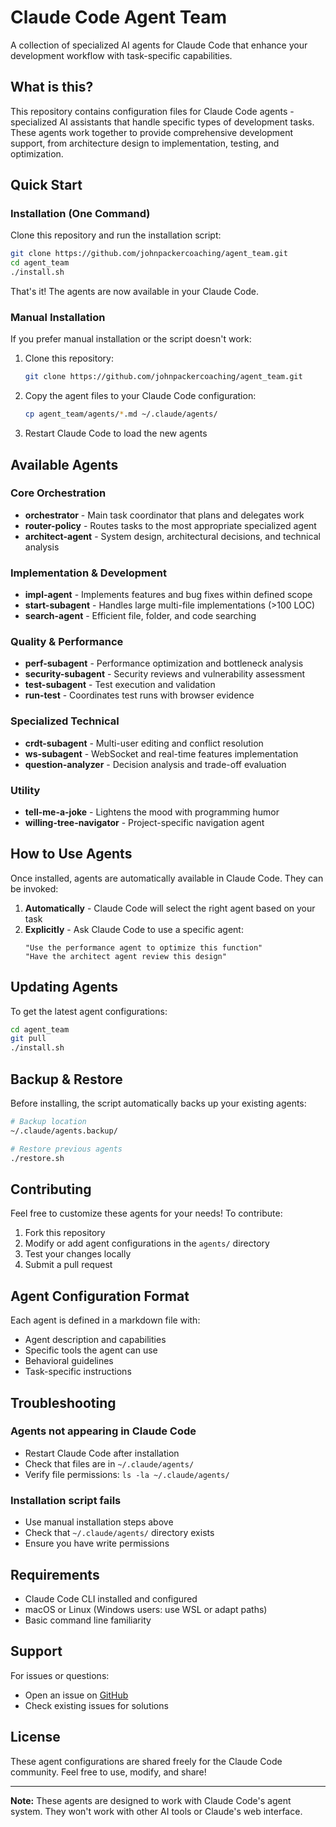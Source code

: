 # Claude Code Agent Team

A collection of specialized AI agents for Claude Code that enhance your development workflow with task-specific capabilities.

## What is this?

This repository contains configuration files for Claude Code agents - specialized AI assistants that handle specific types of development tasks. These agents work together to provide comprehensive development support, from architecture design to implementation, testing, and optimization.

## Quick Start

### Installation (One Command)

Clone this repository and run the installation script:

```bash
git clone https://github.com/johnpackercoaching/agent_team.git
cd agent_team
./install.sh
```

That's it! The agents are now available in your Claude Code.

### Manual Installation

If you prefer manual installation or the script doesn't work:

1. Clone this repository:
   ```bash
   git clone https://github.com/johnpackercoaching/agent_team.git
   ```

2. Copy the agent files to your Claude Code configuration:
   ```bash
   cp agent_team/agents/*.md ~/.claude/agents/
   ```

3. Restart Claude Code to load the new agents

## Available Agents

### Core Orchestration
- **orchestrator** - Main task coordinator that plans and delegates work
- **router-policy** - Routes tasks to the most appropriate specialized agent
- **architect-agent** - System design, architectural decisions, and technical analysis

### Implementation & Development
- **impl-agent** - Implements features and bug fixes within defined scope
- **start-subagent** - Handles large multi-file implementations (>100 LOC)
- **search-agent** - Efficient file, folder, and code searching

### Quality & Performance
- **perf-subagent** - Performance optimization and bottleneck analysis
- **security-subagent** - Security reviews and vulnerability assessment
- **test-subagent** - Test execution and validation
- **run-test** - Coordinates test runs with browser evidence

### Specialized Technical
- **crdt-subagent** - Multi-user editing and conflict resolution
- **ws-subagent** - WebSocket and real-time features implementation
- **question-analyzer** - Decision analysis and trade-off evaluation

### Utility
- **tell-me-a-joke** - Lightens the mood with programming humor
- **willing-tree-navigator** - Project-specific navigation agent

## How to Use Agents

Once installed, agents are automatically available in Claude Code. They can be invoked:

1. **Automatically** - Claude Code will select the right agent based on your task
2. **Explicitly** - Ask Claude Code to use a specific agent:
   ```
   "Use the performance agent to optimize this function"
   "Have the architect agent review this design"
   ```

## Updating Agents

To get the latest agent configurations:

```bash
cd agent_team
git pull
./install.sh
```

## Backup & Restore

Before installing, the script automatically backs up your existing agents:

```bash
# Backup location
~/.claude/agents.backup/

# Restore previous agents
./restore.sh
```

## Contributing

Feel free to customize these agents for your needs! To contribute:

1. Fork this repository
2. Modify or add agent configurations in the `agents/` directory
3. Test your changes locally
4. Submit a pull request

## Agent Configuration Format

Each agent is defined in a markdown file with:
- Agent description and capabilities
- Specific tools the agent can use
- Behavioral guidelines
- Task-specific instructions

## Troubleshooting

### Agents not appearing in Claude Code
- Restart Claude Code after installation
- Check that files are in `~/.claude/agents/`
- Verify file permissions: `ls -la ~/.claude/agents/`

### Installation script fails
- Use manual installation steps above
- Check that `~/.claude/agents/` directory exists
- Ensure you have write permissions

## Requirements

- Claude Code CLI installed and configured
- macOS or Linux (Windows users: use WSL or adapt paths)
- Basic command line familiarity

## Support

For issues or questions:
- Open an issue on [GitHub](https://github.com/johnpackercoaching/agent_team/issues)
- Check existing issues for solutions

## License

These agent configurations are shared freely for the Claude Code community. Feel free to use, modify, and share!

---

**Note:** These agents are designed to work with Claude Code's agent system. They won't work with other AI tools or Claude's web interface.
